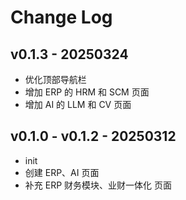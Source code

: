 # Change Log

## v0.1.3 - 20250324
- 优化顶部导航栏
- 增加 ERP 的 HRM 和 SCM 页面
- 增加 AI 的 LLM 和 CV 页面

## v0.1.0 - v0.1.2 - 20250312
- init
- 创建 ERP、AI 页面
- 补充 ERP 财务模块、业财一体化 页面
